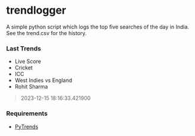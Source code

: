 # trendlogger
A simple python script which logs the top five searches of the day in India.<br>See the trend.csv for the history.<br>

<!-- Last Trends -->
### Last Trends
* Live Score
* Cricket
* ICC
* West Indies vs England
* Rohit Sharma
> 2023-12-15 18:16:33.421900

<!-- Requirements -->
### Requirements
* [PyTrends](https://github.com/dreyco676/pytrends)
